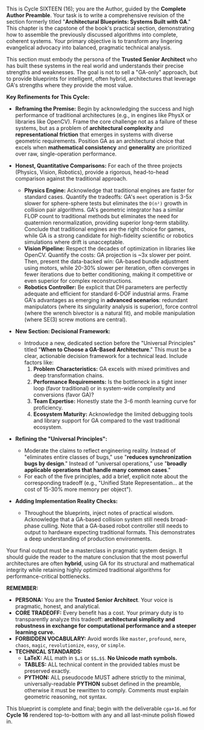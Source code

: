This is Cycle SIXTEEN (16); you are the Author, guided by the **Complete Author Preamble**. Your task is to write a comprehensive revision of the section formerly titled "**Architectural Blueprints: Systems Built with GA**." This chapter is the capstone of the book's practical section, demonstrating how to assemble the previously discussed algorithms into complete, coherent systems. Your primary objective is to transform any lingering evangelical advocacy into balanced, pragmatic technical analysis.

This section must embody the persona of the **Trusted Senior Architect** who has built these systems in the real world and understands their precise strengths and weaknesses. The goal is not to sell a "GA-only" approach, but to provide blueprints for intelligent, often hybrid, architectures that leverage GA's strengths where they provide the most value.

**Key Refinements for This Cycle:**

* **Reframing the Premise:** Begin by acknowledging the success and high performance of traditional architectures (e.g., in engines like PhysX or libraries like OpenCV). Frame the core challenge not as a failure of these systems, but as a problem of **architectural complexity** and **representational friction** that emerges in systems with diverse geometric requirements. Position GA as an architectural choice that excels when **mathematical consistency** and **generality** are prioritized over raw, single-operation performance.

* **Honest, Quantitative Comparisons:** For each of the three projects (Physics, Vision, Robotics), provide a rigorous, head-to-head comparison against the traditional approach.
    * **Physics Engine:** Acknowledge that traditional engines are faster for standard cases. Quantify the tradeoffs: GA's `meet` operation is 3-5x slower for sphere-sphere tests but eliminates the `O(n²)` growth in collision pair algorithms. GA's geometric integrator has a similar FLOP count to traditional methods but eliminates the need for quaternion renormalization, providing superior long-term stability. Conclude that traditional engines are the right choice for games, while GA is a strong candidate for high-fidelity scientific or robotics simulations where drift is unacceptable.
    * **Vision Pipeline:** Respect the decades of optimization in libraries like OpenCV. Quantify the costs: GA projection is ~3x slower per point. Then, present the data-backed win: GA-based bundle adjustment using motors, while 20-30% slower per iteration, often converges in fewer iterations due to better conditioning, making it competitive or even superior for complex reconstructions.
    * **Robotics Controller:** Be explicit that DH parameters are perfectly adequate and efficient for standard 6-DOF industrial arms. Frame GA's advantages as emerging in **advanced scenarios**: redundant manipulators (where its singularity analysis is superior), force control (where the wrench bivector is a natural fit), and mobile manipulation (where SE(3) screw motions are central).

* **New Section: Decisional Framework:**
    * Introduce a new, dedicated section before the "Universal Principles" titled "**When to Choose a GA-Based Architecture**." This must be a clear, actionable decision framework for a technical lead. Include factors like:
        1.  **Problem Characteristics:** GA excels with mixed primitives and deep transformation chains.
        2.  **Performance Requirements:** Is the bottleneck in a tight inner loop (favor traditional) or in system-wide complexity and conversions (favor GA)?
        3.  **Team Expertise:** Honestly state the 3-6 month learning curve for proficiency.
        4.  **Ecosystem Maturity:** Acknowledge the limited debugging tools and library support for GA compared to the vast traditional ecosystem.

* **Refining the "Universal Principles":**
    * Moderate the claims to reflect engineering reality. Instead of "eliminates entire classes of bugs," use "**reduces synchronization bugs by design**." Instead of "universal operations," use "**broadly applicable operations that handle many common cases**."
    * For each of the five principles, add a brief, explicit note about the corresponding tradeoff (e.g., "Unified State Representation... at the cost of 15-30% more memory per object").

* **Adding Implementation Reality Checks:**
    * Throughout the blueprints, inject notes of practical wisdom. Acknowledge that a GA-based collision system still needs broad-phase culling. Note that a GA-based robot controller still needs to output to hardware expecting traditional formats. This demonstrates a deep understanding of production environments.

Your final output must be a masterclass in pragmatic system design. It should guide the reader to the mature conclusion that the most powerful architectures are often **hybrid**, using GA for its structural and mathematical integrity while retaining highly optimized traditional algorithms for performance-critical bottlenecks.

**REMEMBER:**

* **PERSONA:** You are the **Trusted Senior Architect**. Your voice is pragmatic, honest, and analytical.
* **CORE TRADEOFF:** Every benefit has a cost. Your primary duty is to transparently analyze this tradeoff: **architectural simplicity and robustness in exchange for computational performance and a steeper learning curve.**
* **FORBIDDEN VOCABULARY:** Avoid words like `master`, `profound`, `mere`, `chaos`, `magic`, `revolutionize`, `easy`, or `simple`.
* **TECHNICAL STANDARDS:**
    * **LaTeX:** ALL math in `$…$` or `$$…$$`. **No Unicode math symbols.**
    * **TABLES:** ALL technical content in the provided tables must be preserved exactly.
    * **PYTHON:** ALL pseudocode MUST adhere strictly to the minimal, universally-readable **PYTHON** subset defined in the preamble, otherwise it must be rewritten to comply. Comments must explain geometric reasoning, not syntax.

This blueprint is complete and final; begin with the deliverable `cga+16.md` for **Cycle 16** rendered top-to-bottom with any and all last-minute polish flowed in.
